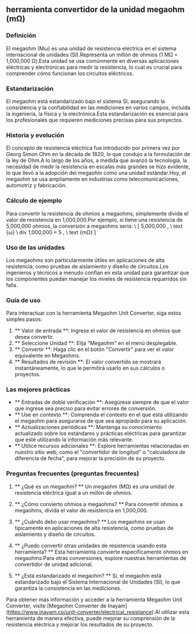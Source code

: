 ## herramienta convertidor de la unidad megaohm (mΩ)

### Definición
El megaohm (Mω) es una unidad de resistencia eléctrica en el sistema internacional de unidades (SI).Representa un millón de ohmios (1 MΩ = 1,000,000 Ω).Esta unidad se usa comúnmente en diversas aplicaciones eléctricas y electrónicas para medir la resistencia, lo cual es crucial para comprender cómo funcionan los circuitos eléctricos.

### Estandarización
El megaohm está estandarizado bajo el sistema SI, asegurando la consistencia y la confiabilidad en las mediciones en varios campos, incluida la ingeniería, la física y la electrónica.Esta estandarización es esencial para los profesionales que requieren mediciones precisas para sus proyectos.

### Historia y evolución
El concepto de resistencia eléctrica fue introducido por primera vez por Georg Simon Ohm en la década de 1820, lo que condujo a la formulación de la ley de Ohm.A lo largo de los años, a medida que avanzó la tecnología, la necesidad de medir la resistencia en escalas más grandes se hizo evidente, lo que llevó a la adopción del megaohm como una unidad estándar.Hoy, el megaohm se usa ampliamente en industrias como telecomunicaciones, automotriz y fabricación.

### Cálculo de ejemplo
Para convertir la resistencia de ohmios a megaohms, simplemente divida el valor de resistencia en 1,000,000.Por ejemplo, si tiene una resistencia de 5,000,000 ohmios, la conversión a megaohms sería:
\ [
5,000,000 \, \ text {ω} \ div 1,000,000 = 5 \, \ text {mΩ}
\]

### Uso de las unidades
Los megaohms son particularmente útiles en aplicaciones de alta resistencia, como pruebas de aislamiento y diseño de circuitos.Los ingenieros y técnicos a menudo confían en esta unidad para garantizar que los componentes puedan manejar los niveles de resistencia requeridos sin falla.

### Guía de uso
Para interactuar con la herramienta Megaohm Unit Converter, siga estos simples pasos:
1. ** Valor de entrada **: Ingrese el valor de resistencia en ohmios que desea convertir.
2. ** Seleccione Unidad **: Elija "Megaohm" en el menú desplegable.
3. ** Convertir **: Haga clic en el botón "Convertir" para ver el valor equivalente en Megaohms.
4. ** Resultados de revisión **: El valor convertido se mostrará instantáneamente, lo que le permitirá usarlo en sus cálculos o proyectos.

### Las mejores prácticas
- ** Entradas de doble verificación **: Asegúrese siempre de que el valor que ingrese sea preciso para evitar errores de conversión.
- ** Use en contexto **: Comprenda el contexto en el que está utilizando el megaohm para asegurarse de que sea apropiado para su aplicación.
- ** Actualizaciones periódicas **: Mantenga su conocimiento actualizado sobre los estándares y prácticas eléctricas para garantizar que esté utilizando la información más relevante.
- ** Utilice recursos adicionales **: Explore herramientas relacionadas en nuestro sitio web, como el "convertidor de longitud" o "calculadora de diferencia de fecha", para mejorar la precisión de su proyecto.

### Preguntas frecuentes (preguntas frecuentes)

1. ** ¿Qué es un megaohm? **
Un megaohm (MΩ) es una unidad de resistencia eléctrica igual a un millón de ohmios.

2. ** ¿Cómo convierto ohmios a megaohms? **
Para convertir ohmios a megaohms, divida el valor de resistencia en 1,000,000.

3. ** ¿Cuándo debo usar megaohms? **
Los megaohms se usan típicamente en aplicaciones de alta resistencia, como pruebas de aislamiento y diseño de circuitos.

4. ** ¿Puedo convertir otras unidades de resistencia usando esta herramienta? **
Esta herramienta convierte específicamente ohmios en megaohms.Para otras conversiones, explore nuestras herramientas de convertidor de unidad adicional.

5. ** ¿Está estandarizado el megaohm? **
Sí, el megaohm está estandarizado bajo el Sistema Internacional de Unidades (SI), lo que garantiza la consistencia en las mediciones.

Para obtener más información y acceder a la herramienta Megaohm Unit Converter, visite [Megaohm Converter de Inayam] (https://www.inayam.co/unit-converter/electrical_resistance).Al utilizar esta herramienta de manera efectiva, puede mejorar su comprensión de la resistencia eléctrica y mejorar los resultados de su proyecto.